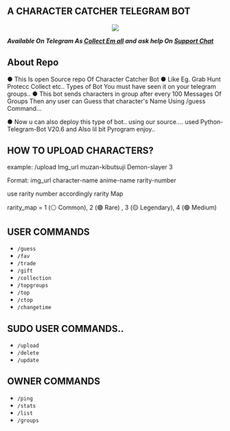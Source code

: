 ## A CHARACTER CATCHER TELEGRAM BOT
<p align="center">
  <img src="https://graph.org/file/9901c2070cea11d1aa194.jpg"/>
</p>

_**Available On Telegram As 
[Collect Em all](https://t.me/Collect_em_AllBot) and**_
_**ask help On [Support Chat](https://t.me/Collect_em_support)**_

## About Repo
● This Is open Source repo Of Character Catcher Bot
● Like Eg. Grab Hunt Protecc Collect etc.. Types of Bot You must have seen it on your telegram groups..
● This bot sends characters in group after every 100 Messages Of Groups Then any user can Guess that character's Name Using /guess Command... 

● Now u can also deploy this type of bot.. using our source.... used Python-Telegram-Bot V20.6 and Also lil bit Pyrogram enjoy.. 


## HOW TO UPLOAD CHARACTERS?
example: /upload Img_url muzan-kibutsuji 
Demon-slayer 3

Format: img_url character-name anime-name rarity-number

use rarity number accordingly rarity Map

rarity_map = 1 (⚪️ Common), 2 (🟣 Rare) , 3 (🟡 Legendary), 4 (🟢 Medium)

## USER COMMANDS
- `/guess`
- `/fav`
- `/trade`
- `/gift`
- `/collection`
- `/topgroups`
- `/top`
- `/ctop`
- `/changetime`
  
## SUDO USER COMMANDS..
- `/upload`
- `/delete`
- `/update`

## OWNER COMMANDS
- `/ping`
- `/stats`
- `/list`
- `/groups`

